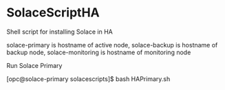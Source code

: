 # SolaceScriptHA

Shell script for installing Solace in HA

solace-primary is hostname of active node, solace-backup is hostname of backup node, solace-monitoring is hostname of monitoring node

Run Solace Primary

[opc@solace-primary solacescripts]$ bash HAPrimary.sh
